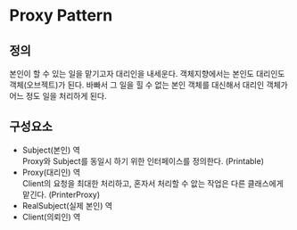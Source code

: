 # Proxy Pattern
## 정의
본인이 할 수 있는 일을 맡기고자 대리인을 내세운다.
객체지향에서는 본인도 대리인도 객체(오브젝트)가 된다.
바빠서 그 일을 힐 수 없는 본인 객체를 대신해서 대리인 객체가 어느 정도 일을 처리하게 된다.

## 구성요소
- Subject(본인) 역<br>
Proxy와 Subject를 동일시 하기 위한 인터페이스를 정의한다. (Printable)
- Proxy(대리인) 역<br>
Client의 요청을 최대한 처리하고, 혼자서 처리할 수 앖는 작업은 다른 클래스에게 맡긴다. (PrinterProxy)
- RealSubject(실제 본인) 역
- Client(의뢰인) 역